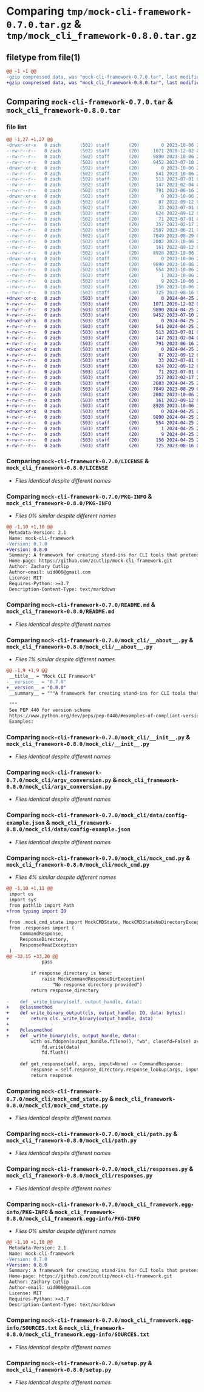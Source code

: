 # Comparing `tmp/mock-cli-framework-0.7.0.tar.gz` & `tmp/mock_cli_framework-0.8.0.tar.gz`

## filetype from file(1)

```diff
@@ -1 +1 @@
-gzip compressed data, was "mock-cli-framework-0.7.0.tar", last modified: Fri Oct  6 20:28:50 2023, max compression
+gzip compressed data, was "mock_cli_framework-0.8.0.tar", last modified: Thu Apr 25 20:54:54 2024, max compression
```

## Comparing `mock-cli-framework-0.7.0.tar` & `mock_cli_framework-0.8.0.tar`

### file list

```diff
@@ -1,27 +1,27 @@
-drwxr-xr-x   0 zach       (502) staff       (20)        0 2023-10-06 20:28:50.899348 mock-cli-framework-0.7.0/
--rw-r--r--   0 zach       (502) staff       (20)     1071 2020-12-02 02:55:12.000000 mock-cli-framework-0.7.0/LICENSE
--rw-r--r--   0 zach       (502) staff       (20)     9890 2023-10-06 20:28:50.899264 mock-cli-framework-0.7.0/PKG-INFO
--rw-r--r--   0 zach       (502) staff       (20)     9452 2023-07-10 22:44:06.000000 mock-cli-framework-0.7.0/README.md
-drwxr-xr-x   0 zach       (502) staff       (20)        0 2023-10-06 20:28:50.896562 mock-cli-framework-0.7.0/mock_cli/
--rw-r--r--   0 zach       (502) staff       (20)      541 2023-10-06 20:27:50.000000 mock-cli-framework-0.7.0/mock_cli/__about__.py
--rw-r--r--   0 zach       (502) staff       (20)      513 2023-07-01 05:01:04.000000 mock-cli-framework-0.7.0/mock_cli/__init__.py
--rw-r--r--   0 zach       (502) staff       (20)      147 2021-02-04 03:22:02.000000 mock-cli-framework-0.7.0/mock_cli/about.py
--rw-r--r--   0 zach       (502) staff       (20)      791 2023-06-16 22:37:28.000000 mock-cli-framework-0.7.0/mock_cli/argv_conversion.py
-drwxr-xr-x   0 zach       (502) staff       (20)        0 2023-10-06 20:28:50.898324 mock-cli-framework-0.7.0/mock_cli/data/
--rw-r--r--   0 zach       (502) staff       (20)       87 2022-09-12 01:48:18.000000 mock-cli-framework-0.7.0/mock_cli/data/__init__.py
--rw-r--r--   0 zach       (502) staff       (20)       33 2023-07-01 05:01:04.000000 mock-cli-framework-0.7.0/mock_cli/data/_env-template.json
--rw-r--r--   0 zach       (502) staff       (20)      624 2022-09-12 00:59:53.000000 mock-cli-framework-0.7.0/mock_cli/data/config-example.json
--rw-r--r--   0 zach       (502) staff       (20)       71 2023-07-01 05:01:04.000000 mock-cli-framework-0.7.0/mock_cli/data/config-template.json
--rw-r--r--   0 zach       (502) staff       (20)      357 2023-02-17 23:11:41.000000 mock-cli-framework-0.7.0/mock_cli/hashing.py
--rw-r--r--   0 zach       (502) staff       (20)     2507 2023-06-21 02:46:51.000000 mock-cli-framework-0.7.0/mock_cli/mock_cmd.py
--rw-r--r--   0 zach       (502) staff       (20)     7849 2023-08-29 03:39:06.000000 mock-cli-framework-0.7.0/mock_cli/mock_cmd_state.py
--rw-r--r--   0 zach       (502) staff       (20)     2802 2023-10-06 20:25:25.000000 mock-cli-framework-0.7.0/mock_cli/path.py
--rw-r--r--   0 zach       (502) staff       (20)      161 2022-09-12 00:48:54.000000 mock-cli-framework-0.7.0/mock_cli/pkg_resources.py
--rw-r--r--   0 zach       (502) staff       (20)     8928 2023-10-06 19:54:59.000000 mock-cli-framework-0.7.0/mock_cli/responses.py
-drwxr-xr-x   0 zach       (502) staff       (20)        0 2023-10-06 20:28:50.899040 mock-cli-framework-0.7.0/mock_cli_framework.egg-info/
--rw-r--r--   0 zach       (502) staff       (20)     9890 2023-10-06 20:28:50.000000 mock-cli-framework-0.7.0/mock_cli_framework.egg-info/PKG-INFO
--rw-r--r--   0 zach       (502) staff       (20)      554 2023-10-06 20:28:50.000000 mock-cli-framework-0.7.0/mock_cli_framework.egg-info/SOURCES.txt
--rw-r--r--   0 zach       (502) staff       (20)        1 2023-10-06 20:28:50.000000 mock-cli-framework-0.7.0/mock_cli_framework.egg-info/dependency_links.txt
--rw-r--r--   0 zach       (502) staff       (20)        9 2023-10-06 20:28:50.000000 mock-cli-framework-0.7.0/mock_cli_framework.egg-info/top_level.txt
--rw-r--r--   0 zach       (502) staff       (20)      156 2023-10-06 20:28:50.899597 mock-cli-framework-0.7.0/setup.cfg
--rw-r--r--   0 zach       (502) staff       (20)      725 2023-08-16 02:59:57.000000 mock-cli-framework-0.7.0/setup.py
+drwxr-xr-x   0 zach       (503) staff       (20)        0 2024-04-25 20:54:54.531828 mock_cli_framework-0.8.0/
+-rw-r--r--   0 zach       (503) staff       (20)     1071 2020-12-02 02:55:12.000000 mock_cli_framework-0.8.0/LICENSE
+-rw-r--r--   0 zach       (503) staff       (20)     9890 2024-04-25 20:54:54.531744 mock_cli_framework-0.8.0/PKG-INFO
+-rw-r--r--   0 zach       (503) staff       (20)     9452 2023-07-10 22:44:06.000000 mock_cli_framework-0.8.0/README.md
+drwxr-xr-x   0 zach       (503) staff       (20)        0 2024-04-25 20:54:54.530211 mock_cli_framework-0.8.0/mock_cli/
+-rw-r--r--   0 zach       (503) staff       (20)      541 2024-04-25 20:48:25.000000 mock_cli_framework-0.8.0/mock_cli/__about__.py
+-rw-r--r--   0 zach       (503) staff       (20)      513 2023-07-01 05:01:04.000000 mock_cli_framework-0.8.0/mock_cli/__init__.py
+-rw-r--r--   0 zach       (503) staff       (20)      147 2021-02-04 03:22:02.000000 mock_cli_framework-0.8.0/mock_cli/about.py
+-rw-r--r--   0 zach       (503) staff       (20)      791 2023-06-16 22:37:28.000000 mock_cli_framework-0.8.0/mock_cli/argv_conversion.py
+drwxr-xr-x   0 zach       (503) staff       (20)        0 2024-04-25 20:54:54.530826 mock_cli_framework-0.8.0/mock_cli/data/
+-rw-r--r--   0 zach       (503) staff       (20)       87 2022-09-12 01:48:18.000000 mock_cli_framework-0.8.0/mock_cli/data/__init__.py
+-rw-r--r--   0 zach       (503) staff       (20)       33 2023-07-01 05:01:04.000000 mock_cli_framework-0.8.0/mock_cli/data/_env-template.json
+-rw-r--r--   0 zach       (503) staff       (20)      624 2022-09-12 00:59:53.000000 mock_cli_framework-0.8.0/mock_cli/data/config-example.json
+-rw-r--r--   0 zach       (503) staff       (20)       71 2023-07-01 05:01:04.000000 mock_cli_framework-0.8.0/mock_cli/data/config-template.json
+-rw-r--r--   0 zach       (503) staff       (20)      357 2023-02-17 23:11:41.000000 mock_cli_framework-0.8.0/mock_cli/hashing.py
+-rw-r--r--   0 zach       (503) staff       (20)     2683 2024-04-25 20:44:10.000000 mock_cli_framework-0.8.0/mock_cli/mock_cmd.py
+-rw-r--r--   0 zach       (503) staff       (20)     7849 2023-08-29 03:39:06.000000 mock_cli_framework-0.8.0/mock_cli/mock_cmd_state.py
+-rw-r--r--   0 zach       (503) staff       (20)     2802 2023-10-06 20:25:25.000000 mock_cli_framework-0.8.0/mock_cli/path.py
+-rw-r--r--   0 zach       (503) staff       (20)      161 2022-09-12 00:48:54.000000 mock_cli_framework-0.8.0/mock_cli/pkg_resources.py
+-rw-r--r--   0 zach       (503) staff       (20)     8928 2023-10-06 19:54:59.000000 mock_cli_framework-0.8.0/mock_cli/responses.py
+drwxr-xr-x   0 zach       (503) staff       (20)        0 2024-04-25 20:54:54.531529 mock_cli_framework-0.8.0/mock_cli_framework.egg-info/
+-rw-r--r--   0 zach       (503) staff       (20)     9890 2024-04-25 20:54:54.000000 mock_cli_framework-0.8.0/mock_cli_framework.egg-info/PKG-INFO
+-rw-r--r--   0 zach       (503) staff       (20)      554 2024-04-25 20:54:54.000000 mock_cli_framework-0.8.0/mock_cli_framework.egg-info/SOURCES.txt
+-rw-r--r--   0 zach       (503) staff       (20)        1 2024-04-25 20:54:54.000000 mock_cli_framework-0.8.0/mock_cli_framework.egg-info/dependency_links.txt
+-rw-r--r--   0 zach       (503) staff       (20)        9 2024-04-25 20:54:54.000000 mock_cli_framework-0.8.0/mock_cli_framework.egg-info/top_level.txt
+-rw-r--r--   0 zach       (503) staff       (20)      156 2024-04-25 20:54:54.532027 mock_cli_framework-0.8.0/setup.cfg
+-rw-r--r--   0 zach       (503) staff       (20)      725 2023-08-16 02:59:57.000000 mock_cli_framework-0.8.0/setup.py
```

### Comparing `mock-cli-framework-0.7.0/LICENSE` & `mock_cli_framework-0.8.0/LICENSE`

 * *Files identical despite different names*

### Comparing `mock-cli-framework-0.7.0/PKG-INFO` & `mock_cli_framework-0.8.0/PKG-INFO`

 * *Files 0% similar despite different names*

```diff
@@ -1,10 +1,10 @@
 Metadata-Version: 2.1
 Name: mock-cli-framework
-Version: 0.7.0
+Version: 0.8.0
 Summary: A framework for creating stand-ins for CLI tools that pretend to be the real thing for when "the real thing" isn't suitable, such as in automated tests.
 Home-page: https://github.com/zcutlip/mock-cli-framework.git
 Author: Zachary Cutlip
 Author-email: uid000@gmail.com
 License: MIT
 Requires-Python: >=3.7
 Description-Content-Type: text/markdown
```

### Comparing `mock-cli-framework-0.7.0/README.md` & `mock_cli_framework-0.8.0/README.md`

 * *Files identical despite different names*

### Comparing `mock-cli-framework-0.7.0/mock_cli/__about__.py` & `mock_cli_framework-0.8.0/mock_cli/__about__.py`

 * *Files 1% similar despite different names*

```diff
@@ -1,9 +1,9 @@
 __title__ = "Mock CLI Framework"
-__version__ = "0.7.0"
+__version__ = "0.8.0"
 __summary__ = """A framework for creating stand-ins for CLI tools that pretend to be the real thing for when "the real thing" isn't suitable, such as in automated tests."""
 
 """
 See PEP 440 for version scheme
 https://www.python.org/dev/peps/pep-0440/#examples-of-compliant-version-schemes
 Examples:
```

### Comparing `mock-cli-framework-0.7.0/mock_cli/__init__.py` & `mock_cli_framework-0.8.0/mock_cli/__init__.py`

 * *Files identical despite different names*

### Comparing `mock-cli-framework-0.7.0/mock_cli/argv_conversion.py` & `mock_cli_framework-0.8.0/mock_cli/argv_conversion.py`

 * *Files identical despite different names*

### Comparing `mock-cli-framework-0.7.0/mock_cli/data/config-example.json` & `mock_cli_framework-0.8.0/mock_cli/data/config-example.json`

 * *Files identical despite different names*

### Comparing `mock-cli-framework-0.7.0/mock_cli/mock_cmd.py` & `mock_cli_framework-0.8.0/mock_cli/mock_cmd.py`

 * *Files 4% similar despite different names*

```diff
@@ -1,10 +1,11 @@
 import os
 import sys
 from pathlib import Path
+from typing import IO
 
 from .mock_cmd_state import MockCMDState, MockCMDStateNoDirectoryException
 from .responses import (
     CommandResponse,
     ResponseDirectory,
     ResponseReadException
 )
@@ -32,15 +33,20 @@
             pass
 
         if response_directory is None:
             raise MockCommandResponseDirException(
                 "No response directory provided")
         return response_directory
 
-    def _write_binary(self, output_handle, data):
+    @classmethod
+    def write_binary_output(cls, output_handle: IO, data: bytes):
+        return cls._write_binary(output_handle, data)
+
+    @classmethod
+    def _write_binary(cls, output_handle, data):
         with os.fdopen(output_handle.fileno(), "wb", closefd=False) as fd:
             fd.write(data)
             fd.flush()
 
     def get_response(self, args, input=None) -> CommandResponse:
         response = self.response_directory.response_lookup(args, input=input)
         return response
```

### Comparing `mock-cli-framework-0.7.0/mock_cli/mock_cmd_state.py` & `mock_cli_framework-0.8.0/mock_cli/mock_cmd_state.py`

 * *Files identical despite different names*

### Comparing `mock-cli-framework-0.7.0/mock_cli/path.py` & `mock_cli_framework-0.8.0/mock_cli/path.py`

 * *Files identical despite different names*

### Comparing `mock-cli-framework-0.7.0/mock_cli/responses.py` & `mock_cli_framework-0.8.0/mock_cli/responses.py`

 * *Files identical despite different names*

### Comparing `mock-cli-framework-0.7.0/mock_cli_framework.egg-info/PKG-INFO` & `mock_cli_framework-0.8.0/mock_cli_framework.egg-info/PKG-INFO`

 * *Files 0% similar despite different names*

```diff
@@ -1,10 +1,10 @@
 Metadata-Version: 2.1
 Name: mock-cli-framework
-Version: 0.7.0
+Version: 0.8.0
 Summary: A framework for creating stand-ins for CLI tools that pretend to be the real thing for when "the real thing" isn't suitable, such as in automated tests.
 Home-page: https://github.com/zcutlip/mock-cli-framework.git
 Author: Zachary Cutlip
 Author-email: uid000@gmail.com
 License: MIT
 Requires-Python: >=3.7
 Description-Content-Type: text/markdown
```

### Comparing `mock-cli-framework-0.7.0/mock_cli_framework.egg-info/SOURCES.txt` & `mock_cli_framework-0.8.0/mock_cli_framework.egg-info/SOURCES.txt`

 * *Files identical despite different names*

### Comparing `mock-cli-framework-0.7.0/setup.py` & `mock_cli_framework-0.8.0/setup.py`

 * *Files identical despite different names*

